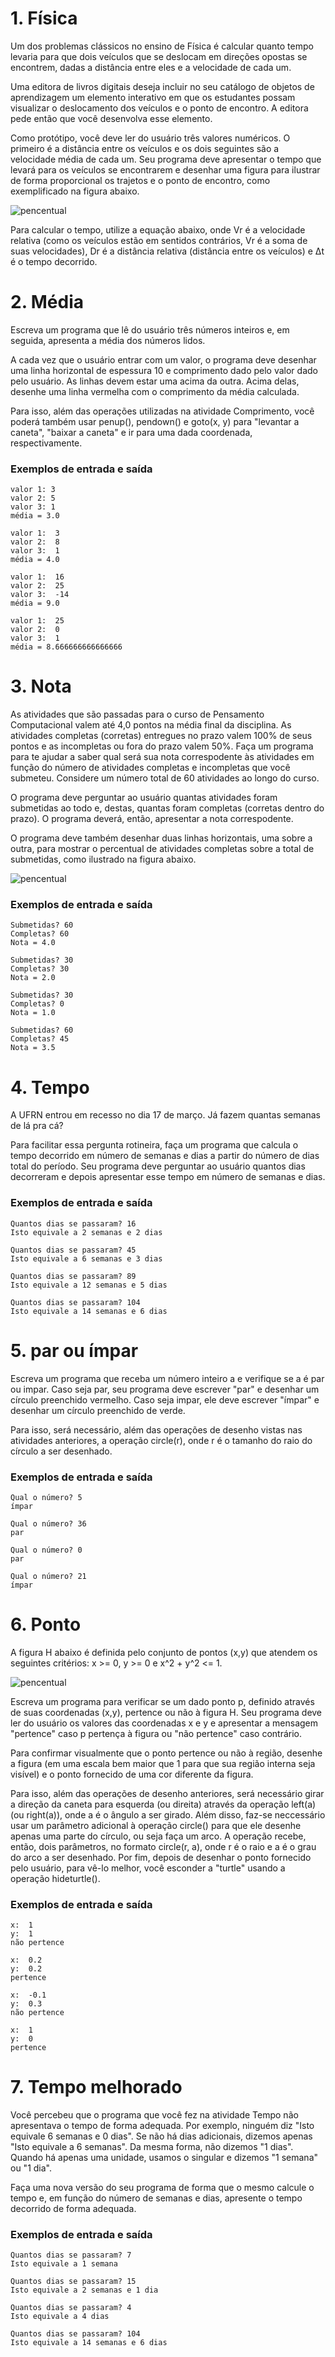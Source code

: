 # 1. Física

Um dos problemas clássicos no ensino de Física é calcular quanto tempo levaria para que dois veículos que se deslocam em direções opostas se encontrem, dadas a distância entre eles e a velocidade de cada um.

Uma editora de livros digitais deseja incluir no seu catálogo de objetos de aprendizagem um elemento interativo em que os estudantes possam visualizar o deslocamento dos veículos e o ponto de encontro. A editora pede então que você desenvolva esse elemento.

Como protótipo, você deve ler do usuário três valores numéricos. O primeiro é a distância entre os veículos e os dois seguintes são a velocidade média de cada um. Seu programa deve apresentar o tempo que levará para os veículos se encontrarem e desenhar uma figura para ilustrar de forma proporcional os trajetos e o ponto de encontro, como exemplificado na figura abaixo.

<img alt="pencentual" src="images/prob_fisica.png" />

Para calcular o tempo, utilize a equação abaixo, onde Vr é a velocidade relativa (como os veículos estão em sentidos contrários, Vr é a soma de suas velocidades), Dr é a distância relativa (distância entre os veículos) e Δt é o tempo decorrido.

# 2. Média

Escreva um programa que lê do usuário três números inteiros e, em seguida, apresenta a média dos números lidos.

A cada vez que o usuário entrar com um valor, o programa deve desenhar uma linha horizontal de espessura 10 e comprimento dado pelo valor dado pelo usuário. As linhas devem estar uma acima da outra. Acima delas, desenhe uma linha vermelha com o comprimento da média calculada.

Para isso, além das operações utilizadas na atividade Comprimento, você poderá também usar penup(), pendown() e goto(x, y) para "levantar a caneta", "baixar a caneta" e ir para uma dada coordenada, respectivamente.

### Exemplos de entrada e saída

```
valor 1: 3
valor 2: 5
valor 3: 1
média = 3.0

valor 1:  3
valor 2:  8
valor 3:  1
média = 4.0

valor 1:  16
valor 2:  25
valor 3:  -14
média = 9.0

valor 1:  25
valor 2:  0
valor 3:  1
média = 8.666666666666666
```

# 3. Nota

As atividades que são passadas para o curso de Pensamento Computacional valem até 4,0 pontos na média final da disciplina. As atividades completas (corretas) entregues no prazo valem 100% de seus pontos e as incompletas ou fora do prazo valem 50%. Faça um programa para te ajudar a saber qual será sua nota correspodente às atividades em função do número de atividades completas e incompletas que você submeteu. Considere um número total de 60 atividades ao longo do curso.

O programa deve perguntar ao usuário quantas atividades foram submetidas ao todo e, destas, quantas foram completas (corretas dentro do prazo). O programa deverá, então, apresentar a nota correspodente.

O programa deve também desenhar duas linhas horizontais, uma sobre a outra, para mostrar o percentual de atividades completas sobre a total de submetidas, como ilustrado na figura abaixo.

<img alt="pencentual" src="images/percentual.png" />

### Exemplos de entrada e saída

```
Submetidas? 60
Completas? 60
Nota = 4.0

Submetidas? 30
Completas? 30
Nota = 2.0

Submetidas? 30
Completas? 0
Nota = 1.0

Submetidas? 60
Completas? 45
Nota = 3.5
```

# 4. Tempo

A UFRN entrou em recesso no dia 17 de março. Já fazem quantas semanas de lá pra cá?

Para facilitar essa pergunta rotineira, faça um programa que calcula o tempo decorrido em número de semanas e dias a partir do número de dias total do período. Seu programa deve perguntar ao usuário quantos dias decorreram e depois apresentar esse tempo em número de semanas e dias.

### Exemplos de entrada e saída

```
Quantos dias se passaram? 16
Isto equivale a 2 semanas e 2 dias

Quantos dias se passaram? 45
Isto equivale a 6 semanas e 3 dias

Quantos dias se passaram? 89
Isto equivale a 12 semanas e 5 dias

Quantos dias se passaram? 104
Isto equivale a 14 semanas e 6 dias
```

# 5. par ou ímpar

Escreva um programa que receba um número inteiro a e verifique se a é par ou impar. Caso seja par, seu programa deve escrever "par" e desenhar um círculo preenchido vermelho. Caso seja impar, ele deve escrever "ímpar" e desenhar um círculo preenchido de verde.

Para isso, será necessário, além das operações de desenho vistas nas atividades anteriores, a operação circle(r), onde r é o tamanho do raio do círculo a ser desenhado.

### Exemplos de entrada e saída

```
Qual o número? 5
ímpar

Qual o número? 36
par

Qual o número? 0
par

Qual o número? 21
ímpar
```

# 6. Ponto

A figura H abaixo é definida pelo conjunto de pontos (x,y) que atendem os seguintes critérios: x >= 0, y >= 0 e x^2 + y^2 <= 1.

<img alt="pencentual" src="images/regiao-H.png" />

Escreva um programa para verificar se um dado ponto p, definido através de suas coordenadas (x,y), pertence ou não à figura H. Seu programa deve ler do usuário os valores das coordenadas x e y e apresentar a mensagem "pertence" caso p pertença à figura ou "não pertence" caso contrário.

Para confirmar visualmente que o ponto pertence ou não à região, desenhe a figura (em uma escala bem maior que 1 para que sua região interna seja visível) e o ponto fornecido de uma cor diferente da figura.

Para isso, além das operações de desenho anteriores, será necessário girar a direção da caneta para esquerda (ou direita) através da operação left(a) (ou right(a)), onde a é o ângulo a ser girado. Além disso, faz-se neccessário usar um parâmetro adicional à operação circle() para que ele desenhe apenas uma parte do círculo, ou seja faça um arco. A operação recebe, então, dois parâmetros, no formato circle(r, a), onde r é o raio e a é o grau do arco a ser desenhado. Por fim, depois de desenhar o ponto fornecido pelo usuário, para vê-lo melhor, você esconder a "turtle" usando a operação hideturtle().

### Exemplos de entrada e saída

```
x:  1
y:  1
não pertence

x:  0.2
y:  0.2
pertence

x:  -0.1
y:  0.3
não pertence

x:  1
y:  0
pertence
```

# 7. Tempo melhorado

Você percebeu que o programa que você fez na atividade Tempo não apresentava o tempo de forma adequada. Por exemplo, ninguém diz "Isto equivale 6 semanas e 0 dias". Se não há dias adicionais, dizemos apenas "Isto equivale a 6 semanas". Da mesma forma, não dizemos "1 dias". Quando há apenas uma unidade, usamos o singular e dizemos "1 semana" ou "1 dia".

Faça uma nova versão do seu programa de forma que o mesmo calcule o tempo e, em função do número de semanas e dias, apresente o tempo decorrido de forma adequada.

### Exemplos de entrada e saída

```
Quantos dias se passaram? 7
Isto equivale a 1 semana

Quantos dias se passaram? 15
Isto equivale a 2 semanas e 1 dia

Quantos dias se passaram? 4
Isto equivale a 4 dias

Quantos dias se passaram? 104
Isto equivale a 14 semanas e 6 dias
```
